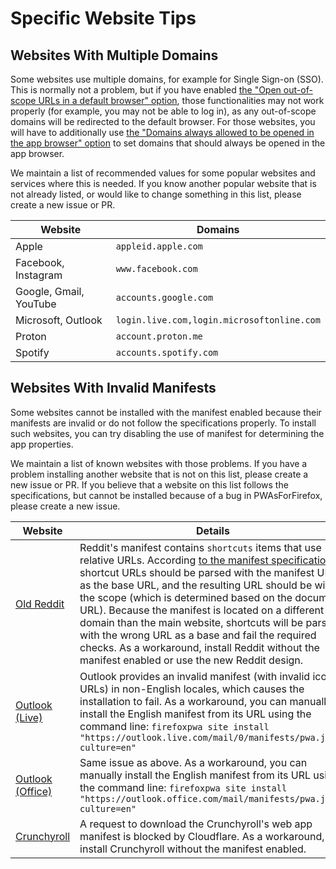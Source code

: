# Specific Website Tips

## Websites With Multiple Domains

Some websites use multiple domains, for example for Single Sign-on (SSO). This is normally
not a problem, but if you have enabled [the "Open out-of-scope URLs in a default browser"
option](../user-guide/browser.md#open-out-of-scope-urls-in-a-default-browser), those
functionalities may not work properly (for example, you may not be able to log in), as
any out-of-scope domains will be redirected to the default browser. For those websites,
you will have to additionally use [the "Domains always allowed to be opened in the app
browser" option](../user-guide/browser.md#domains-always-allowed-to-be-opened-in-the-app-browser)
to set domains that should always be opened in the app browser.

We maintain a list of recommended values for some popular websites and services where this
is needed. If you know another popular website that is not already listed, or would like
to change something in this list, please create a new issue or PR.

| Website                | Domains                                    |
|------------------------|--------------------------------------------|
| Apple                  | `appleid.apple.com`                        |
| Facebook, Instagram    | `www.facebook.com`                         |
| Google, Gmail, YouTube | `accounts.google.com`                      |
| Microsoft, Outlook     | `login.live.com,login.microsoftonline.com` |
| Proton                 | `account.proton.me`                        |
| Spotify                | `accounts.spotify.com`                     |

## Websites With Invalid Manifests

Some websites cannot be installed with the manifest enabled because their manifests are
invalid or do not follow the specifications properly. To install such websites, you can
try disabling the use of manifest for determining the app properties.

We maintain a list of known websites with those problems. If you have a problem installing
another website that is not on this list, please create a new issue or PR. If you believe
that a website on this list follows the specifications, but cannot be installed because
of a bug in PWAsForFirefox, please create a new issue.

| Website                                         | Details                                                                                                                                                                                                                                                                                                                                                                                                                                                                                                                                                                                                        | Issue                                                                                                                          |
|-------------------------------------------------|----------------------------------------------------------------------------------------------------------------------------------------------------------------------------------------------------------------------------------------------------------------------------------------------------------------------------------------------------------------------------------------------------------------------------------------------------------------------------------------------------------------------------------------------------------------------------------------------------------------|--------------------------------------------------------------------------------------------------------------------------------|
| [Old Reddit](https://old.reddit.com/)           | Reddit's manifest contains `shortcuts` items that use relative URLs. According [to the manifest specification](https://w3c.github.io/manifest/#processing-shortcut-items), shortcut URLs should be parsed with the manifest URL as the base URL, and the resulting URL should be within the scope (which is determined based on the document URL). Because the manifest is located on a different domain than the main website, shortcuts will be parsed with the wrong URL as a base and fail the required checks. As a workaround, install Reddit without the manifest enabled or use the new Reddit design. | [#61](https://github.com/filips123/PWAsForFirefox/issues/61), [#485](https://github.com/filips123/PWAsForFirefox/issues/485)   |
| [Outlook (Live)](https://outlook.live.com/)     | Outlook provides an invalid manifest (with invalid icon URLs) in non-English locales, which causes the installation to fail. As a workaround, you can manually install the English manifest from its URL using the command line: `firefoxpwa site install "https://outlook.live.com/mail/0/manifests/pwa.json?culture=en"`                                                                                                                                                                                                                                                                                     | [#353](https://github.com/filips123/PWAsForFirefox/issues/353), [#374](https://github.com/filips123/PWAsForFirefox/issues/374) |
| [Outlook (Office)](https://outlook.office.com/) | Same issue as above. As a workaround, you can manually install the English manifest from its URL using the command line: `firefoxpwa site install "https://outlook.office.com/mail/manifests/pwa.json?culture=en"`                                                                                                                                                                                                                                                                                                                                                                                             | [#353](https://github.com/filips123/PWAsForFirefox/issues/353), [#374](https://github.com/filips123/PWAsForFirefox/issues/374) |
| [Crunchyroll](https://www.crunchyroll.com/)     | A request to download the Crunchyroll's web app manifest is blocked by Cloudflare. As a workaround, install Crunchyroll without the manifest enabled.                                                                                                                                                                                                                                                                                                                                                                                                                                                          | [#482](https://github.com/filips123/PWAsForFirefox/issues/482)                                                                 |                                                                                                                                | |
